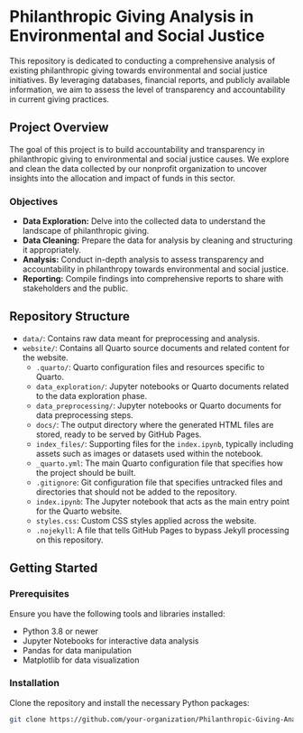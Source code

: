 # Philanthropic Giving Analysis in Environmental and Social Justice

This repository is dedicated to conducting a comprehensive analysis of existing philanthropic giving towards environmental and social justice initiatives. By leveraging databases, financial reports, and publicly available information, we aim to assess the level of transparency and accountability in current giving practices.

## Project Overview

The goal of this project is to build accountability and transparency in philanthropic giving to environmental and social justice causes. We explore and clean the data collected by our nonprofit organization to uncover insights into the allocation and impact of funds in this sector.

### Objectives

- **Data Exploration:** Delve into the collected data to understand the landscape of philanthropic giving.
- **Data Cleaning:** Prepare the data for analysis by cleaning and structuring it appropriately.
- **Analysis:** Conduct in-depth analysis to assess transparency and accountability in philanthropy towards environmental and social justice.
- **Reporting:** Compile findings into comprehensive reports to share with stakeholders and the public.

## Repository Structure

- `data/`: Contains raw data meant for preprocessing and analysis.
- `website/`: Contains all Quarto source documents and related content for the website.
  - `.quarto/`: Quarto configuration files and resources specific to Quarto.
  - `data_exploration/`: Jupyter notebooks or Quarto documents related to the data exploration phase.
  - `data_preprocessing/`: Jupyter notebooks or Quarto documents for data preprocessing steps.
  - `docs/`: The output directory where the generated HTML files are stored, ready to be served by GitHub Pages.
  - `index_files/`: Supporting files for the `index.ipynb`, typically including assets such as images or datasets used within the notebook.
  - `_quarto.yml`: The main Quarto configuration file that specifies how the project should be built.
  - `.gitignore`: Git configuration file that specifies untracked files and directories that should not be added to the repository.
  - `index.ipynb`: The Jupyter notebook that acts as the main entry point for the Quarto website.
  - `styles.css`: Custom CSS styles applied across the website.
  - `.nojekyll`: A file that tells GitHub Pages to bypass Jekyll processing on this repository.


## Getting Started

### Prerequisites

Ensure you have the following tools and libraries installed:

- Python 3.8 or newer
- Jupyter Notebooks for interactive data analysis
- Pandas for data manipulation
- Matplotlib for data visualization

### Installation

Clone the repository and install the necessary Python packages:

```bash
git clone https://github.com/your-organization/Philanthropic-Giving-Analysis.git
